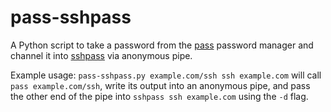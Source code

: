 # pass-sshpass

A Python script to take a password from the [pass](https://www.passwordstore.org) password manager and channel it into [sshpass](https://linux.die.net/man/1/sshpass) via anonymous pipe.

Example usage: `pass-sshpass.py example.com/ssh ssh example.com` will call `pass example.com/ssh`, write its output into an anonymous pipe, and pass the other end of the pipe into `sshpass ssh example.com` using the `-d` flag.
